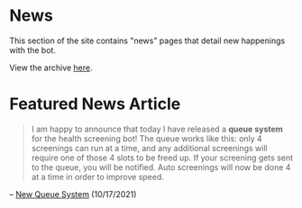 # News

This section of the site contains "news" pages that detail new happenings with the bot.

View the archive [here](archives.md).

# Featured News Article

> I am happy to announce that today I have released a **queue system** for the health screening bot! The queue works like this: only 4 screenings can run at a time, and any additional screenings will require one of those 4 slots to be freed up. If your screening gets sent to the queue, you will be notified. Auto screenings will now be done 4 at a time in order to improve speed.

– [New Queue System](2021/10/15/queue-system.md) (10/17/2021)
